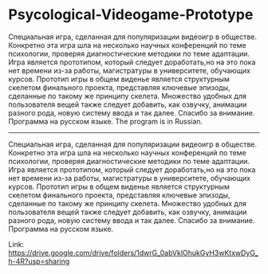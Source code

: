# Psycological-Videogame-Prototype
Специальная игра, сделанная для популяризации видеоигр в обществе. Конкретно эта игра шла на несколько научных конференций по теме психологии, проверяя диагностические методики по теме адаптации. Игра является прототипом, который следует доработать,но на это пока нет времени из-за работы, магистратуры в университете, обучающих курсов. Прототип игры в общем виденье является структурным скелетом финального проекта, представляя ключевые эпизоды, сделанные по такому же принципу скелета. Множество удобных для пользователя вещей также следует добавить, как озвучку, анимации разного рода, новую систему ввода и так далее. Спасибо за внимание. Программа на русском языке.
The program is in Russian.



----------------------------------------------------------------------------------------------------------------------------------------------------------------------------------




Специальная игра, сделанная для популяризации видеоигр в обществе. Конкретно эта игра шла на несколько научных конференций по теме психологии, проверяя диагностические методики по теме адаптации. Игра является прототипом, который следует доработать,но на это пока нет времени из-за работы, магистратуры в университете, обучающих курсов. Прототип игры в общем виденье является структурным скелетом финального проекта, представляя ключевые эпизоды, сделанные по такому же принципу скелета. Множество удобных для пользователя вещей также следует добавить, как озвучку, анимации разного рода, новую систему ввода и так далее. Спасибо за внимание. Программа на русском языке.


Link: https://drive.google.com/drive/folders/1dwrG_0abVklOhukGyH3wKtxwDyG_h-4R?usp=sharing
